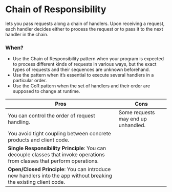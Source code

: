 # Chain of Responsibility

lets you pass requests along a chain of handlers. Upon receiving a request, each handler decides either to process the request or to pass it to the next handler in the chain.

### When?

* Use the Chain of Responsibility pattern when your program is expected to process different kinds of requests in various ways, but the exact types of requests and their sequences are unknown beforehand.
* Use the pattern when it’s essential to execute several handlers in a particular order.
* Use the CoR pattern when the set of handlers and their order are supposed to change at runtime.


| Pros | Cons |
|------|------|
|You can control the order of request handling.|Some requests may end up unhandled.|
|You avoid tight coupling between concrete products and client code.|      |
|**Single Responsibility Principle**: You can decouple classes that invoke operations from classes that perform operations.|   |
|**Open/Closed Principle**: You can introduce new handlers into the app without breaking the existing client code.|   |